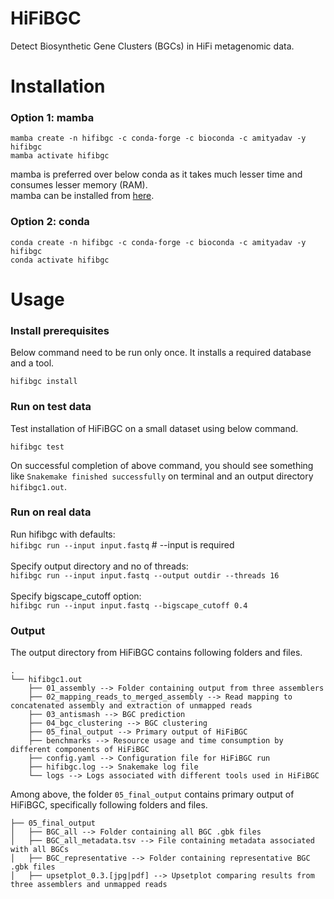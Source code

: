 # HiFiBGC

Detect Biosynthetic Gene Clusters (BGCs) in HiFi metagenomic data.

# Installation

### Option 1: mamba
```mamba create -n hifibgc -c conda-forge -c bioconda -c amityadav -y hifibgc``` <br>
`mamba activate hifibgc`

mamba is preferred over below conda as it takes much lesser time and consumes lesser memory (RAM).<br>
mamba can be installed from [here](https://mamba.readthedocs.io/en/latest/installation/mamba-installation.html).

### Option 2: conda
```conda create -n hifibgc -c conda-forge -c bioconda -c amityadav -y hifibgc``` <br>
`conda activate hifibgc`

# Usage

### Install prerequisites
Below command need to be run only once. It installs a required database and a tool.

```hifibgc install``` <br>

 
### Run on test data
Test installation of HiFiBGC on a small dataset using below command. 

```hifibgc test``` <br>

On successful completion of above command, you should see something like `Snakemake finished successfully` on terminal and an output directory `hifibgc1.out`.

### Run on real data
Run hifibgc with defaults: <br>
    `hifibgc run --input input.fastq`  # --input is required <br> <br>
Specify output directory and no of threads: <br>
    `hifibgc run --input input.fastq --output outdir --threads 16`  <br> <br>
Specify bigscape_cutoff option: <br>
    `hifibgc run --input input.fastq --bigscape_cutoff 0.4` <br>

### Output

The output directory from HiFiBGC contains following folders and files.

```
.
└── hifibgc1.out
    ├── 01_assembly --> Folder containing output from three assemblers
    ├── 02_mapping_reads_to_merged_assembly --> Read mapping to concatenated assembly and extraction of unmapped reads 
    ├── 03_antismash --> BGC prediction
    ├── 04_bgc_clustering --> BGC clustering
    ├── 05_final_output --> Primary output of HiFiBGC
    ├── benchmarks --> Resource usage and time consumption by different components of HiFiBGC
    ├── config.yaml --> Configuration file for HiFiBGC run
    ├── hifibgc.log --> Snakemake log file
    └── logs --> Logs associated with different tools used in HiFiBGC
```
Among above, the folder `05_final_output` contains primary output of HiFiBGC, specifically following folders and files.

```
├── 05_final_output
│   ├── BGC_all --> Folder containing all BGC .gbk files
│   ├── BGC_all_metadata.tsv --> File containing metadata associated with all BGCs
│   ├── BGC_representative --> Folder containing representative BGC .gbk files
│   ├── upsetplot_0.3.[jpg|pdf] --> Upsetplot comparing results from three assemblers and unmapped reads
```
